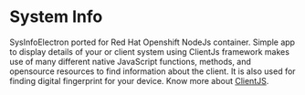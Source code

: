 # System Info
SysInfoElectron ported for Red Hat Openshift NodeJs container.
Simple app to display details of your or client system using ClientJs framework makes use of many different native JavaScript functions, methods, and opensource resources to find information about the client. It is also used for finding digital fingerprint for your device.
Know more about [ClientJS](https://clientjs.org/).

